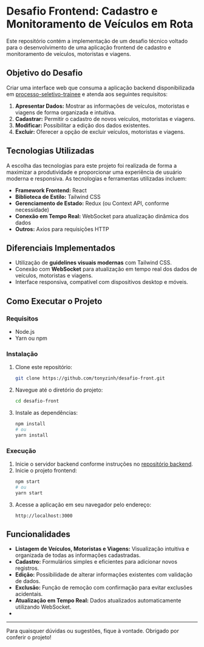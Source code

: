 
# Desafio Frontend: Cadastro e Monitoramento de Veículos em Rota

Este repositório contém a implementação de um desafio técnico voltado para o desenvolvimento de uma aplicação frontend de cadastro e monitoramento de veículos, motoristas e viagens.

## Objetivo do Desafio

Criar uma interface web que consuma a aplicação backend disponibilizada em [processo-seletivo-trainee](https://github.com/motora-ai/processo-seletivo-trainee) e atenda aos seguintes requisitos:

1. **Apresentar Dados:** Mostrar as informações de veículos, motoristas e viagens de forma organizada e intuitiva.
2. **Cadastrar:** Permitir o cadastro de novos veículos, motoristas e viagens.
3. **Modificar:** Possibilitar a edição dos dados existentes.
4. **Excluir:** Oferecer a opção de excluir veículos, motoristas e viagens.

## Tecnologias Utilizadas

A escolha das tecnologias para este projeto foi realizada de forma a maximizar a produtividade e proporcionar uma experiência de usuário moderna e responsiva. As tecnologias e ferramentas utilizadas incluem:

- **Framework Frontend:** React
- **Biblioteca de Estilo:** Tailwind CSS
- **Gerenciamento de Estado:** Redux (ou Context API, conforme necessidade)
- **Conexão em Tempo Real:** WebSocket para atualização dinâmica dos dados
- **Outros:** Axios para requisições HTTP

## Diferenciais Implementados

- Utilização de **guidelines visuais modernas** com Tailwind CSS.
- Conexão com **WebSocket** para atualização em tempo real dos dados de veículos, motoristas e viagens.
- Interface responsiva, compatível com dispositivos desktop e móveis.

## Como Executar o Projeto

### Requisitos
- Node.js
- Yarn ou npm

### Instalação
1. Clone este repositório:
   ```bash
   git clone https://github.com/tonyzinh/desafio-front.git
   ```
2. Navegue até o diretório do projeto:
   ```bash
   cd desafio-front
   ```
3. Instale as dependências:
   ```bash
   npm install
   # ou
   yarn install
   ```

### Execução
1. Inicie o servidor backend conforme instruções no [repositório backend](https://github.com/motora-ai/processo-seletivo-trainee).
2. Inicie o projeto frontend:
   ```bash
   npm start
   # ou
   yarn start
   ```
3. Acesse a aplicação em seu navegador pelo endereço:
   ```
   http://localhost:3000
   ```

## Funcionalidades

- **Listagem de Veículos, Motoristas e Viagens:** Visualização intuitiva e organizada de todas as informações cadastradas.
- **Cadastro:** Formulários simples e eficientes para adicionar novos registros.
- **Edição:** Possibilidade de alterar informações existentes com validação de dados.
- **Exclusão:** Função de remoção com confirmação para evitar exclusões acidentais.
- **Atualização em Tempo Real:** Dados atualizados automaticamente utilizando WebSocket.
- 
---

Para quaisquer dúvidas ou sugestões, fique à vontade. Obrigado por conferir o projeto!
